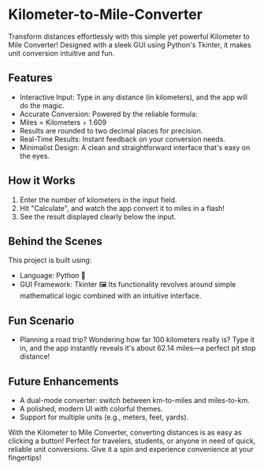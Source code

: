 # Kilometer-to-Mile-Converter
Transform distances effortlessly with this simple yet powerful Kilometer to Mile Converter! Designed with a sleek GUI using Python's Tkinter, it makes unit conversion intuitive and fun.

## Features
- Interactive Input: Type in any distance (in kilometers), and the app will do the magic.
- Accurate Conversion: Powered by the reliable formula:
- Miles = Kilometers ÷ 1.609
- Results are rounded to two decimal places for precision.
- Real-Time Results: Instant feedback on your conversion needs.
- Minimalist Design: A clean and straightforward interface that's easy on the eyes.

## How it Works
1. Enter the number of kilometers in the input field.
2. Hit "Calculate", and watch the app convert it to miles in a flash!
3. See the result displayed clearly below the input.

## Behind the Scenes
This project is built using:
- Language: Python 🐍
- GUI Framework: Tkinter 🖼️
Its functionality revolves around simple mathematical logic combined with an intuitive interface.

## Fun Scenario
- Planning a road trip?
Wondering how far 100 kilometers really is? Type it in, and the app instantly reveals it's about 62.14 miles—a perfect pit stop distance!

## Future Enhancements
- A dual-mode converter: switch between km-to-miles and miles-to-km.
- A polished, modern UI with colorful themes.
- Support for multiple units (e.g., meters, feet, yards).

With the Kilometer to Mile Converter, converting distances is as easy as clicking a button! Perfect for travelers, students, or anyone in need of quick, reliable unit conversions. Give it a spin and experience convenience at your fingertips!
